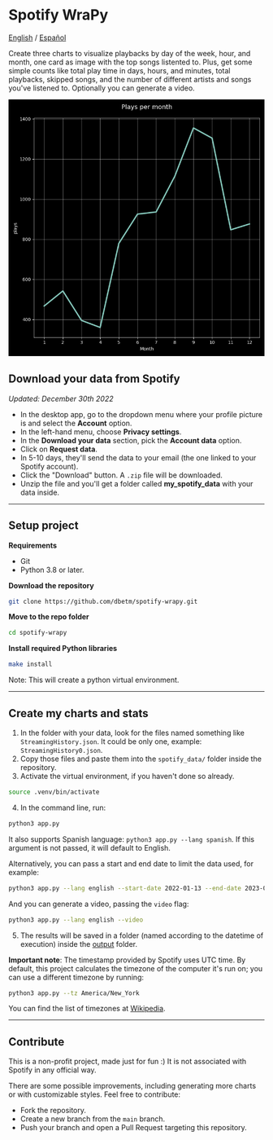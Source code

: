 # Spotify WraPy

[English](README.md) / [Español](README.es.md)

Create three charts to visualize playbacks by day of the week, hour, and month, one card as image with the top songs listented to. Plus, get some simple counts like total play time in days, hours, and minutes, total playbacks, skipped songs, and the number of different artists and songs you've listened to. Optionally you can generate a video.

![](assets/plays_per_month.png)


## Download your data from Spotify
_Updated: December 30th 2022_

- In the desktop app, go to the dropdown menu where your profile picture is and select the **Account** option.
- In the left-hand menu, choose **Privacy settings**.
- In the **Download your data** section, pick the **Account data** option.
- Click on **Request data**.
- In 5-10 days, they'll send the data to your email (the one linked to your Spotify account).
- Click the "Download" button. A `.zip` file will be downloaded.
- Unzip the file and you'll get a folder called **my_spotify_data** with your data inside.

---------------

## Setup project

**Requirements**

- Git
- Python 3.8 or later.

**Download the repository**
```bash
git clone https://github.com/dbetm/spotify-wrapy.git
```

**Move to the repo folder**

```bash
cd spotify-wrapy
```

**Install required Python libraries**

```bash
make install
```

Note: This will create a python virtual environment.

------------------------

## Create my charts and stats

1) In the folder with your data, look for the files named something like `StreamingHistory.json`. It could be only one, example: `StreamingHistory0.json`.
2) Copy those files and paste them into the `spotify_data/` folder inside the repository.
3) Activate the virtual environment, if you haven't done so already.
```bash
source .venv/bin/activate
```
4) In the command line, run:
```bash
python3 app.py
```
It also supports Spanish language: `python3 app.py --lang spanish`. If this argument is not passed, it will default to English.

Alternatively, you can pass a start and end date to limit the data used, for example:
```bash
python3 app.py --lang english --start-date 2022-01-13 --end-date 2023-01-01
```
And you can generate a video, passing the `video` flag:
```bash
python3 app.py --lang english --video
```
5) The results will be saved in a folder (named according to the datetime of execution) inside the [output](output/) folder.


**Important note**: The timestamp provided by Spotify uses UTC time. By default, this project calculates the timezone of the computer it's run on; you can use a different timezone by running:

```bash
python3 app.py --tz America/New_York
```

You can find the list of timezones at [Wikipedia](https://en.wikipedia.org/wiki/List_of_tz_database_time_zones).

------------------


## Contribute

This is a non-profit project, made just for fun :) It is not associated with Spotify in any official way.

There are some possible improvements, including generating more charts or with customizable styles. Feel free to contribute:
- Fork the repository.
- Create a new branch from the `main` branch.
- Push your branch and open a Pull Request targeting this repository.
